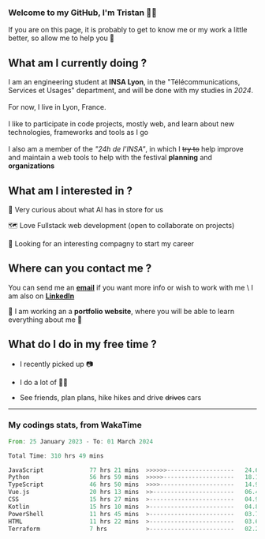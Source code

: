 ### Welcome to my GitHub, I'm Tristan 👨‍💻

If you are on this page, it is probably to get to know me or my work a little better, so allow me to help you 💁

## What am I currently doing ?

I am an engineering student at **INSA Lyon**, in the "Télécommunications, Services et Usages" department, and will be done with my studies in *2024*. \
\
For now, I live in Lyon, France. \
\
I like to participate in code projects, mostly web, and learn about new technologies, frameworks and tools as I go
\
\
I also am a member of the *"24h de l'INSA"*, in which I ~~try to~~  help improve and maintain a web tools to help with the festival **planning** and **organizations**

## What am I interested in ?
   
   🤖 Very curious about what AI has in store for us
   
   🗺️ Love Fullstack web development (open to collaborate on projects)

   🤔 Looking for an interesting compagny to start my career

## Where can you contact me ?

You can send me an **[email](mailto:tristan.dve@gmail.com)** if you want more info or wish to work with me \\
I am also on **[LinkedIn](https://www.linkedin.com/in/tristan-devin/)**

🚧 I am working an a **portfolio website**, where you will be able to learn everything about me 🚧

## What do I do in my free time ?

 - I recently picked up 📷
   
 - I do a lot of 🧗‍♂️
   
 - See friends, plan plans, hike hikes and drive ~~drives~~ cars

---
### My codings stats, from WakaTime

<!--START_SECTION:waka-->

```rust
From: 25 January 2023 - To: 01 March 2024

Total Time: 310 hrs 49 mins

JavaScript             77 hrs 21 mins  >>>>>>-------------------   24.65 %
Python                 56 hrs 59 mins  >>>>>--------------------   18.16 %
TypeScript             46 hrs 50 mins  >>>>---------------------   14.92 %
Vue.js                 20 hrs 13 mins  >>-----------------------   06.44 %
CSS                    15 hrs 27 mins  >------------------------   04.93 %
Kotlin                 15 hrs 10 mins  >------------------------   04.84 %
PowerShell             11 hrs 45 mins  >------------------------   03.75 %
HTML                   11 hrs 22 mins  >------------------------   03.63 %
Terraform              7 hrs           >------------------------   02.23 %
```

<!--END_SECTION:waka-->
